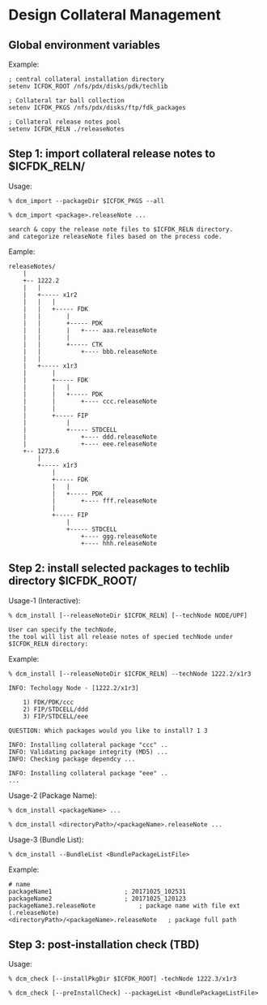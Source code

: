# Design Collateral Management

## Global environment variables

Example:

	; central collateral installation directory
	setenv ICFDK_ROOT /nfs/pdx/disks/pdk/techlib

	; Collateral tar ball collection 
	setenv ICFDK_PKGS /nfs/pdx/disks/ftp/fdk_packages

	; Collateral release notes pool
	setenv ICFDK_RELN ./releaseNotes


## Step 1: import collateral release notes to $ICFDK_RELN/

Usage:

	% dcm_import --packageDir $ICFDK_PKGS --all

	% dcm_import <package>.releaseNote ...

	search & copy the release note files to $ICFDK_RELN directory.
	and categorize releaseNote files based on the process code.

  Eample:

	releaseNotes/
		|
		+-- 1222.2
		|	|
		|	+----- x1r2
		|	|	|
		|	|	+----- FDK
		|	|		|
		|	|		+----- PDK
		|	|		|	+---- aaa.releaseNote
		|	|		|
		|	|		+----- CTK
		|	|			+---- bbb.releaseNote
		|	|
		|	+----- x1r3
		|		|
		|		+----- FDK
		|		|	|
		|		|	+----- PDK
		|		|		+---- ccc.releaseNote
		|		|
		|		+----- FIP
		|			|
		|			+----- STDCELL
		|				+---- ddd.releaseNote
		|				+---- eee.releaseNote
		+-- 1273.6
			|
			+----- x1r3
				|
				+----- FDK
				|	|
				|	+----- PDK
				|		+---- fff.releaseNote
				|
				+----- FIP
					|
					+----- STDCELL
						+---- ggg.releaseNote
						+---- hhh.releaseNote


## Step 2: install selected packages to techlib directory $ICFDK_ROOT/

  Usage-1 (Interactive):

	% dcm_install [--releaseNoteDir $ICFDK_RELN] [--techNode NODE/UPF]

	User can specify the techNode,
	the tool will list all release notes of specied techNode under $ICFDK_RELN directory:

  Example:

	% dcm_install [--releaseNoteDir $ICFDK_RELN] --techNode 1222.2/x1r3

	INFO: Techology Node - [1222.2/x1r3] 

		1) FDK/PDK/ccc
		2) FIP/STDCELL/ddd
		3) FIP/STDCELL/eee

	QUESTION: Which packages would you like to install? 1 3

	INFO: Installing collateral package "ccc" ..
	INFO: Validating package integrity (MD5) ...
	INFO: Checking package dependcy ...

	INFO: Installing collateral package "eee" ..
	...


  Usage-2 (Package Name):

	% dcm_install <packageName> ...

	% dcm_install <directoryPath>/<packageName>.releaseNote ...


  Usage-3 (Bundle List):

	% dcm_install --BundleList <BundlePackageListFile>

  Example:

	# name		
	packageName1					; 20171025_102531 
	packageName2					; 20171025_120123
	packageName3.releaseNote			; package name with file ext (.releaseNote)
	<directoryPath>/<packageName>.releaseNote	; package full path


## Step 3: post-installation check (TBD)

  Usage:

	% dcm_check [--installPkgDir $ICFDK_ROOT] -techNode 1222.3/x1r3

	% dcm_check [--preInstallCheck] --packageList <BundlePackageListFile>

